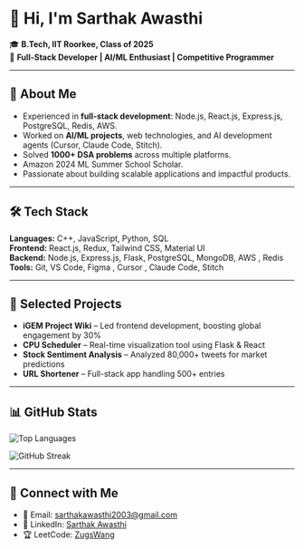 # 👋 Hi, I'm Sarthak Awasthi

🎓 **B.Tech, IIT Roorkee, Class of 2025**  
💼 **Full-Stack Developer | AI/ML Enthusiast | Competitive Programmer**  

---

## 🚀 About Me
- Experienced in **full-stack development**: Node.js, React.js, Express.js, PostgreSQL, Redis, AWS.  
- Worked on **AI/ML projects**, web technologies, and AI development agents (Cursor, Claude Code, Stitch).
- Solved **1000+ DSA problems** across multiple platforms.
- Amazon 2024 ML Summer School Scholar.
- Passionate about building scalable applications and impactful products.

---

## 🛠️ Tech Stack
**Languages:** C++, JavaScript, Python, SQL  
**Frontend:** React.js, Redux, Tailwind CSS, Material UI  
**Backend:** Node.js, Express.js, Flask, PostgreSQL, MongoDB, AWS , Redis
**Tools:** Git, VS Code, Figma , Cursor , Claude Code, Stitch

---

## 🔭 Selected Projects
- **iGEM Project Wiki** – Led frontend development, boosting global engagement by 30%  
- **CPU Scheduler** – Real-time visualization tool using Flask & React  
- **Stock Sentiment Analysis** – Analyzed 80,000+ tweets for market predictions  
- **URL Shortener** – Full-stack app handling 500+ entries  

---

## 📊 GitHub Stats

![Top Languages](https://github-readme-stats.vercel.app/api/top-langs/?username=hacksorcerer&layout=compact&hide_title=true&theme=radical)  

![GitHub Streak](https://github-readme-streak-stats.herokuapp.com/?user=hacksorcerer&theme=dark&hide_border=true)

---

## 🤝 Connect with Me
- 📧 Email: sarthakawasthi2003@gmail.com  
- 💼 LinkedIn: [Sarthak Awasthi](https://www.linkedin.com/in/sarthak-awasthi-2a156622a/)  
- 🏆 LeetCode: [ZugsWang](https://leetcode.com/u/ZugsWang/)  

